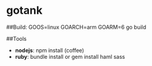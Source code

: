 # gotank

##Build:
GOOS=linux GOARCH=arm GOARM=6 go build

##Tools
* __nodejs__: npm install (coffee)
* __ruby__: bundle install or gem install haml sass
